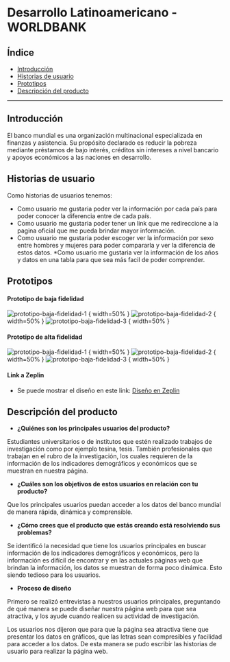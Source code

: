 # Desarrollo Latinoamericano - WORLDBANK

## Índice

* [Introducción](#introducción)
* [Historias de usuario](#historias-de-usuario)
* [Prototipos](#prototipos)
* [Descripción del producto](#descripción-del-producto)

***

## Introducción

El banco mundial es una organización multinacional especializada en finanzas y asistencia. Su propósito declarado es reducir la pobreza mediante préstamos de bajo interés, créditos sin intereses a nivel bancario y apoyos económicos a las naciones en desarrollo.



## Historias de usuario

Como historias de usuarios tenemos:
* Como usuario me gustaria poder ver la información por cada país para poder conocer  la diferencia entre de cada país.
* Como usuario me gustaria poder tener un link que me redireccione a la pagina oficial que me pueda brindar mayor información.
* Como usuario me gustaria poder escoger ver la información por sexo entre hombres y mujeres para poder compararla y ver la diferencia de estos datos.
*Como usuario me gustaria ver la información de los años y datos en una tabla para que sea más facil de poder comprender.


## Prototipos

#### Prototipo de baja fidelidad

![prototipo-baja-fidelidad-1](src/imagen/prototipo-baja-1.jpeg) { width=50% }
![prototipo-baja-fidelidad-2](src/imagen/prototipo-baja-2.jpeg) { width=50% }
![prototipo-baja-fidelidad-3](src/imagen/prototipo-baja-3.jpeg) { width=50% }

#### Prototipo de alta fidelidad

![prototipo-baja-fidelidad-1](src/imagen/prototipo-alta-1.png) { width=50% }
![prototipo-baja-fidelidad-2](src/imagen/prototipo-alta-2.png) { width=50% }
![prototipo-baja-fidelidad-3](src/imagen/prototipo-alta-3.png) { width=50% }

#### Link a Zeplin 

- Se puede mostrar el diseño en este link: [Diseño en Zeplin](https://zpl.io/awWPk01)

## Descripción del producto

- **¿Quiénes son los principales usuarios del producto?**

Estudiantes universitarios o de institutos que estén realizado trabajos de investigación como por ejemplo tesina, tesis. También profesionales que trabajan en el rubro de la investigación, los cuales requieren de la información de los indicadores demográficos y económicos que se muestran en nuestra página.

- **¿Cuáles son los objetivos de estos usuarios en relación con tu producto?**

Que los principales usuarios puedan acceder a los datos del banco mundial de manera rápida, dinámica y comprensible.  

- **¿Cómo crees que el producto que estás creando está resolviendo sus problemas?**

Se identificó la necesidad que tiene los usuarios principales en buscar información de los indicadores demográficos y económicos, pero la información es difícil de encontrar y en las actuales páginas web que brindan la información, los datos se muestran de forma poco dinámica. Esto siendo tedioso para los usuarios. 

- **Proceso de diseño**

Primero se realizó entrevistas a nuestros usuarios principales, preguntando de qué manera se puede diseñar nuestra página web para que sea atractiva, y los ayude cuando realicen su actividad de investigación. 

Los usuarios nos dijeron que para que la página sea atractiva tiene que presentar los datos en gráficos, que las letras sean compresibles y  facilidad para acceder a los datos. De esta manera se pudo escribir las historias de usuario para realizar la página web. 
